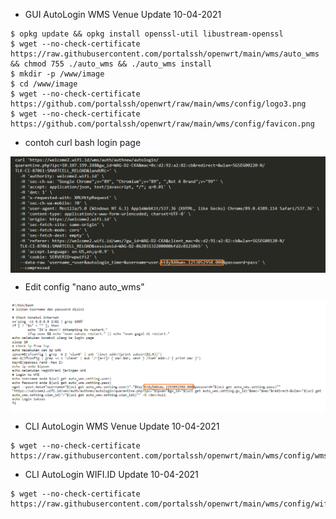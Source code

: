 * GUI AutoLogin WMS Venue Update 10-04-2021
```
$ opkg update && opkg install openssl-util libustream-openssl
$ wget --no-check-certificate https://raw.githubusercontent.com/portalssh/openwrt/main/wms/auto_wms && chmod 755 ./auto_wms && ./auto_wms install
$ mkdir -p /www/image
$ cd /www/image
$ wget --no-check-certificate https://github.com/portalssh/openwrt/raw/main/wms/config/logo3.png
$ wget --no-check-certificate https://github.com/portalssh/openwrt/raw/main/wms/config/favicon.png
```
* contoh curl bash login page

<div  align="center">    
  <img src="./config/curl-wms.png" width = "1200" alt="curl bash" align=center />
</div>

* Edit config "nano auto_wms"

<div  align="center">    
  <img src="./config/wms-config.png" width = "1200" alt="curl bash" align=center />
</div>

* CLI AutoLogin WMS Venue Update 10-04-2021
```
$ wget --no-check-certificate https://raw.githubusercontent.com/portalssh/openwrt/main/wms/config/wms_sh
```
* CLI AutoLogin WIFI.ID Update 10-04-2021
```
$ wget --no-check-certificate https://raw.githubusercontent.com/portalssh/openwrt/main/wms/config/wifi_id
```
